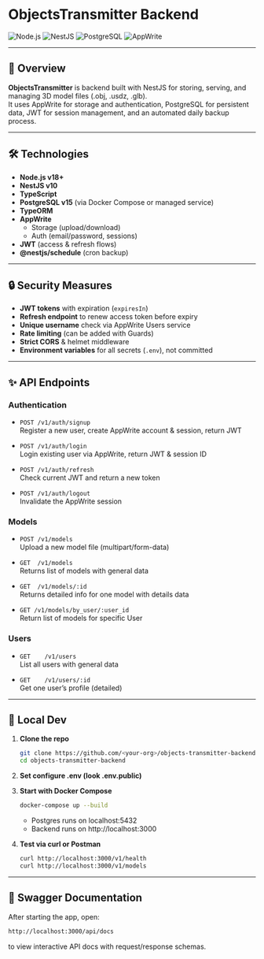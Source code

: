 # ObjectsTransmitter Backend

![Node.js](https://img.shields.io/badge/Node.js-v18+-green)
![NestJS](https://img.shields.io/badge/NestJS-v10+-red)
![PostgreSQL](https://img.shields.io/badge/PostgreSQL-v15+-blue)
![AppWrite](https://img.shields.io/badge/AppWrite-v1.6+-orange)

---

## 🚀 Overview

**ObjectsTransmitter** is backend built with NestJS for storing, serving, and managing 3D model files (.obj, .usdz, .glb).  
It uses AppWrite for storage and authentication, PostgreSQL for persistent data, JWT for session management, and an automated daily backup process.

---

## 🛠️ Technologies

- **Node.js v18+**  
- **NestJS v10**  
- **TypeScript**  
- **PostgreSQL v15** (via Docker Compose or managed service)  
- **TypeORM**  
- **AppWrite**  
  - Storage (upload/download)  
  - Auth (email/password, sessions)  
- **JWT** (access & refresh flows)  
- **@nestjs/schedule** (cron backup)  

---

## 🔒 Security Measures

- **JWT tokens** with expiration (`expiresIn`)  
- **Refresh endpoint** to renew access token before expiry  
- **Unique username** check via AppWrite Users service  
- **Rate limiting** (can be added with Guards) 
- **Strict CORS** & helmet middleware  
- **Environment variables** for all secrets (`.env`), not committed  

---

## ✨ API Endpoints

### Authentication

- `POST /v1/auth/signup`  
  Register a new user, create AppWrite account & session, return JWT

- `POST /v1/auth/login`  
  Login existing user via AppWrite, return JWT & session ID

- `POST /v1/auth/refresh`  
  Check current JWT and return a new token

- `POST /v1/auth/logout`  
  Invalidate the AppWrite session

### Models

- `POST /v1/models`  
  Upload a new model file (multipart/form-data)

- `GET  /v1/models`  
  Returns list of models with general data

- `GET  /v1/models/:id`  
  Returns detailed info for one model with details data

- `GET /v1/models/by_user/:user_id`  
  Return list of models for specific User

### Users

- `GET    /v1/users`  
  List all users with general data

- `GET    /v1/users/:id`  
  Get one user’s profile (detailed)

---

## 🏁 Local Dev

1. **Clone the repo**  
   ```bash
   git clone https://github.com/<your-org>/objects-transmitter-backend.git
   cd objects-transmitter-backend
   ```

2. **Set configure .env (look .env.public)**

3. **Start with Docker Compose**
    ```bash
    docker-compose up --build
    ```

    - Postgres runs on localhost:5432
	- Backend runs on http://localhost:3000

4. **Test via curl or Postman**
    ```bash
    curl http://localhost:3000/v1/health
    curl http://localhost:3000/v1/models
    ```

---

## 📖 Swagger Documentation

After starting the app, open:
```bash
http://localhost:3000/api/docs
```

to view interactive API docs with request/response schemas.